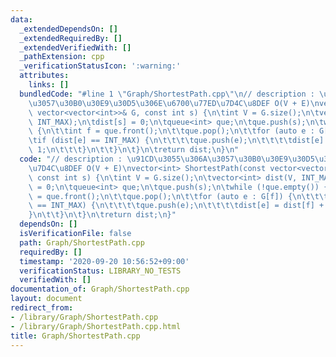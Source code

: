 ```yaml
---
data:
  _extendedDependsOn: []
  _extendedRequiredBy: []
  _extendedVerifiedWith: []
  _pathExtension: cpp
  _verificationStatusIcon: ':warning:'
  attributes:
    links: []
  bundledCode: "#line 1 \"Graph/ShortestPath.cpp\"\n// description : \u91CD\u3055\u306A\
    \u3057\u30B0\u30E9\u30D5\u306E\u6700\u77ED\u7D4C\u8DEF O(V + E)\nvector<int> ShortestPath(const\
    \ vector<vector<int>>& G, const int s) {\n\tint V = G.size();\n\tvector<int> dist(V,\
    \ INT_MAX);\n\tdist[s] = 0;\n\tqueue<int> que;\n\tque.push(s);\n\twhile (!que.empty())\
    \ {\n\t\tint f = que.front();\n\t\tque.pop();\n\t\tfor (auto e : G[f]) {\n\t\t\
    \tif (dist[e] == INT_MAX) {\n\t\t\t\tque.push(e);\n\t\t\t\tdist[e] = dist[f] +\
    \ 1;\n\t\t\t}\n\t\t}\n\t}\n\treturn dist;\n}\n"
  code: "// description : \u91CD\u3055\u306A\u3057\u30B0\u30E9\u30D5\u306E\u6700\u77ED\
    \u7D4C\u8DEF O(V + E)\nvector<int> ShortestPath(const vector<vector<int>>& G,\
    \ const int s) {\n\tint V = G.size();\n\tvector<int> dist(V, INT_MAX);\n\tdist[s]\
    \ = 0;\n\tqueue<int> que;\n\tque.push(s);\n\twhile (!que.empty()) {\n\t\tint f\
    \ = que.front();\n\t\tque.pop();\n\t\tfor (auto e : G[f]) {\n\t\t\tif (dist[e]\
    \ == INT_MAX) {\n\t\t\t\tque.push(e);\n\t\t\t\tdist[e] = dist[f] + 1;\n\t\t\t\
    }\n\t\t}\n\t}\n\treturn dist;\n}"
  dependsOn: []
  isVerificationFile: false
  path: Graph/ShortestPath.cpp
  requiredBy: []
  timestamp: '2020-09-20 10:56:52+09:00'
  verificationStatus: LIBRARY_NO_TESTS
  verifiedWith: []
documentation_of: Graph/ShortestPath.cpp
layout: document
redirect_from:
- /library/Graph/ShortestPath.cpp
- /library/Graph/ShortestPath.cpp.html
title: Graph/ShortestPath.cpp
---
```

